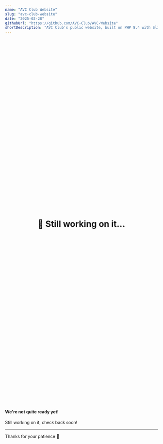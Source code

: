 ```yaml
---
name: "AVC Club Website"
slug: "avc-club-website"
date: "2025-02-28"
githubUrl: "https://github.com/AVC-Club/AVC-Website"
shortDescription: "AVC Club's public website, built on PHP 8.4 with Slim micro-framework and PHP-View as the backbone."
---
```

<link href="https://cdn.jsdelivr.net/npm/bootstrap@5.3.0/dist/css/bootstrap.min.css" rel="stylesheet">
<div style="display: flex; justify-content: center; align-items: center; height: 30vh;">
  <h1 class="display-4 text-primary text-center">🚧 Still working on it...</h1>
</div>

<div class="container">
  <div class="alert alert-info text-center" role="alert">
    <h4 class="alert-heading">We're not quite ready yet!</h4>
    <p>Still working on it, check back soon!</p>
    <hr>
    <p class="mb-0">Thanks for your patience 🙏</p>
  </div>
</div>